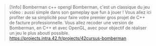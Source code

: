 > [!info] Bomberman c++ opengl
> Bomberman, c'est un classique du jeu video : aussi simple dans son gameplay que fun à jouer ! Vous allez ici profiter de sa simplicité pour faire votre premier gros projet de C++ de facture professionnelle. Vous allez recoder une version de Bomberman, en C++ et avec OpenGL, avec pour objectif de réaliser un jeu le plus abouti possible.
> https://projects.intra.42.fr/projects/42cursus-bomberman
